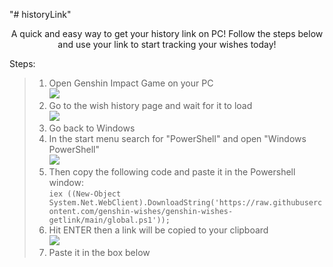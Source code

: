 "# historyLink" 
<p align='center'>
A quick and easy way to get your history link on PC! Follow the steps below and use your link to start tracking your wishes today!<br>

Steps:<br>
> 1. Open Genshin Impact Game on your PC<br>
<img src="https://i.imgur.com/EGu7rg4.png"><br>
> 2. Go to the wish history page and wait for it to load<br>
<img src="https://i.imgur.com/xsg6rOF.png"><br>
> 3. Go back to Windows<br>
> 4. In the start menu search for "PowerShell" and open "Windows PowerShell"<br>
<img src="https://i.imgur.com/3Xxgb7R.png"><br>
> 5. Then copy the following code and paste it in the Powershell window:<br>
> `
 iex ((New-Object System.Net.WebClient).DownloadString('https://raw.githubusercontent.com/genshin-wishes/genshin-wishes-getlink/main/global.ps1'));
> `
> 6. Hit ENTER then a link will be copied to your clipboard<br>
<img src="https://i.imgur.com/jeuneHN.png"><br>
> 7. Paste it in the box below<br>
</p>